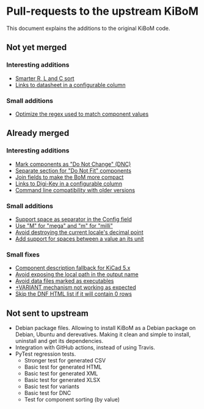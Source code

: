 # Pull-requests to the upstream KiBoM

This document explains the additions to the original KiBoM code.

## Not yet merged

### Interesting additions

- [Smarter R, L and C sort](Fork_PRs/Smart_sort_for_RLC.md)
- [Links to datasheet in a configurable column](Fork_PRs/Datasheet_as_link.md)

### Small additions

- [Optimize the regex used to match component values](Fork_PRs/Optimize_units_regex.md)


## Already merged

### Interesting additions

- [Mark components as "Do Not Change" (DNC)](Fork_PRs/DNC.md)
- [Separate section for "Do Not Fit" components](Fork_PRs/Separate_DNF.md)
- [Join fields to make the BoM more compact](Fork_PRs/Join_fields.md)
- [Links to Digi-Key in a configurable column](Fork_PRs/Link_to_digikey.md)
- [Command line compatibility with older versions](Fork_PRs/CLI_compatibility.md)

### Small additions

- [Support space as separator in the Config field](Fork_PRs/Space_in_config.md)
- [Use "M" for "mega" and "m" for "milli"](Fork_PRs/Mega_prefix.md)
- [Avoid destroying the current locale's decimal point](Fork_PRs/Use_locale_decimal_point.md)
- [Add support for spaces between a value an its unit](Fork_PRs/Space_before_unit.md)

### Small fixes

- [Component description fallback for KiCad 5.x](Fork_PRs/Description_Fallback.md)
- [Avoid exposing the local path in the output name](Fork_PRs/No_path_in_name.md)
- [Avoid data files marked as executables](Fork_PRs/No_executable_data.md)
- [+VARIANT mechanism not working as expected](Fork_PRs/Variant_plus.md)
- [Skip the DNF HTML list if it will contain 0 rows](Fork_PRs/Skip_empty_DNF_table.md)


## Not sent to upstream

- Debian package files. Allowing to install KiBoM as a Debian package on Debian, Ubuntu and derevatives. Making it clean and simple to install, uninstall and get its dependencies.
- Integration with GitHub actions, instead of using Travis.
- PyTest regression tests.
  - Stronger test for generated CSV
  - Basic test for generated HTML
  - Basic test for generated XML
  - Basic test for generated XLSX
  - Basic test for variants
  - Basic test for DNC
  - Test for component sorting (by value)
